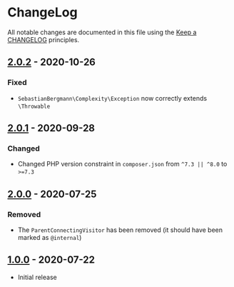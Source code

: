 # ChangeLog

All notable changes are documented in this file using the [Keep a CHANGELOG](https://keepachangelog.com/) principles.

## [2.0.2] - 2020-10-26

### Fixed

* `SebastianBergmann\Complexity\Exception` now correctly extends `\Throwable`

## [2.0.1] - 2020-09-28

### Changed

* Changed PHP version constraint in `composer.json` from `^7.3 || ^8.0` to `>=7.3`

## [2.0.0] - 2020-07-25

### Removed

* The `ParentConnectingVisitor` has been removed (it should have been marked as `@internal`)

## [1.0.0] - 2020-07-22

* Initial release

[2.0.2]: https://github.com/sebastianbergmann/complexity/compare/2.0.1...2.0.2

[2.0.1]: https://github.com/sebastianbergmann/complexity/compare/2.0.0...2.0.1

[2.0.0]: https://github.com/sebastianbergmann/complexity/compare/1.0.0...2.0.0

[1.0.0]: https://github.com/sebastianbergmann/complexity/compare/70ee0ad32d9e2be3f85beffa3e2eb474193f2487...1.0.0
